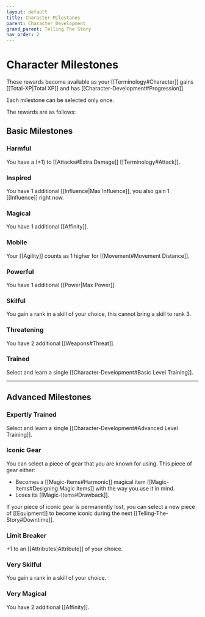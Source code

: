 ```yaml
---
layout: default
title: Character Milestones
parent: Character Development
grand_parent: Telling The Story
nav_order: 2
---
```


# Character Milestones

These rewards become available as your [[Terminology#Character]] gains [[Total-XP|Total XP]] and has [[Character-Development#Progression]].

Each milestone can be selected only once.

The rewards are as follows:

## Basic Milestones

### Harmful

You have a (+1) to [[Attacks#Extra Damage]] [[Terminology#Attack]].

### Inspired

You have 1 additional [[Influence|Max Influence]], you also gain 1 [[Influence]] right now.

### Magical

You have 1 additional [[Affinity]].

### Mobile

Your [[Agility]] counts as 1 higher for [[Movement#Movement Distance]].

### Powerful

You have 1 additional [[Power|Max Power]].

### Skilful

You gain a rank in a skill of your choice, this cannot bring a skill to rank 3.

### Threatening

You have 2 additional [[Weapons#Threat]].

### Trained

Select and learn a single [[Character-Development#Basic Level Training]].

---

## Advanced Milestones

### Expertly Trained

Select and learn a single [[Character-Development#Advanced Level Training]].

### Iconic Gear

You can select a piece of gear that you are known for using. This piece of gear either:

- Becomes a [[Magic-Items#Harmonic]] magical item [[Magic-Items#Designing Magic Items]] with the way you use it in mind.
- Loses its [[Magic-Items#Drawback]].

If your piece of iconic gear is permanently lost, you can select a new piece of [[Equipment]] to become iconic during the next [[Telling-The-Story#Downtime]].

### Limit Breaker

+1 to an [[Attributes|Attribute]] of your choice.

### Very Skilful

You gain a rank in a skill of your choice.

### Very Magical

You have 2 additional [[Affinity]].
